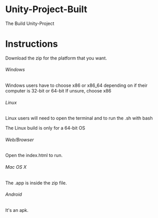 # Unity-Project-Built
The Build Unity-Project
# Instructions
Download the zip for the platform that you want.

###### Windows

Windows users have to choose x86 or x86_64 depending on if their computer is 32-bit or 64-bit
If unsure, choose x86

###### Linux

Linux users will need to open the terminal and to run the .sh with bash

The Linux build is only for a 64-bit OS

###### Web/Browser

Open the index.html to run.

###### Mac OS X

The .app is inside the zip file.

###### Android

It's an apk.